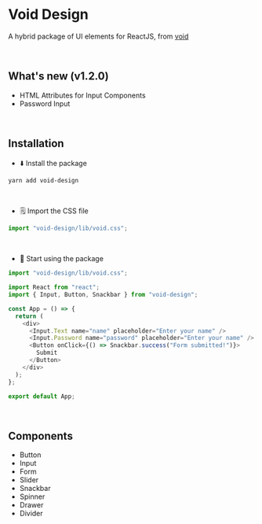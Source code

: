 # Void Design

A hybrid package of UI elements for ReactJS, from [void](https://github.com/void-verse)

<br />

## What's new (v1.2.0)

- HTML Attributes for Input Components
- Password Input

<br />

## Installation

- :arrow_down: Install the package

```bash
yarn add void-design
```

<br />

- :spiral_notepad: Import the CSS file

```js
import "void-design/lib/void.css";
```

<br />

- :blue_heart: Start using the package

```js
import "void-design/lib/void.css";

import React from "react";
import { Input, Button, Snackbar } from "void-design";

const App = () => {
  return (
    <div>
      <Input.Text name="name" placeholder="Enter your name" />
      <Input.Password name="password" placeholder="Enter your name" />
      <Button onClick={() => Snackbar.success("Form submitted!")}>
        Submit
      </Button>
    </div>
  );
};

export default App;
```

<br />

## Components

- Button
- Input
- Form
- Slider
- Snackbar
- Spinner
- Drawer
- Divider
